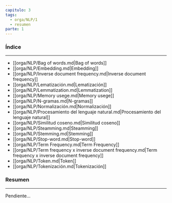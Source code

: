 ```yaml
---
capitulo: 3
tags:
  - orga/NLP/1
  - resumen
parte: 1
---
```

### Índice 
---
* [[orga/NLP/Bag of words.md|Bag of words]]
* [[orga/NLP/Embedding.md|Embedding]]
* [[orga/NLP/Inverse document frequency.md|Inverse document frequency]]
* [[orga/NLP/Lematización.md|Lematización]]
* [[orga/NLP/Lemmatization.md|Lemmatization]]
* [[orga/NLP/Memory usege.md|Memory usege]]
* [[orga/NLP/N-gramas.md|N-gramas]]
* [[orga/NLP/Normalización.md|Normalización]]
* [[orga/NLP/Procesamiento del lenguaje natural.md|Procesamiento del lenguaje natural]]
* [[orga/NLP/Similitud coseno.md|Similitud coseno]]
* [[orga/NLP/Steamming.md|Steamming]]
* [[orga/NLP/Stemming.md|Stemming]]
* [[orga/NLP/Stop-word.md|Stop-word]]
* [[orga/NLP/Term Frequency.md|Term Frequency]]
* [[orga/NLP/Term frequency x inverse document frequency.md|Term frequency x inverse document frequency]]
* [[orga/NLP/Token.md|Token]]
* [[orga/NLP/Tokenización.md|Tokenización]]

### Resumen
---
Pendiente...